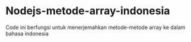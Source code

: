 # Nodejs-metode-array-indonesia
Code ini berfungsi untuk menerjemahkan metode-metode array ke dalam bahasa indonesia
